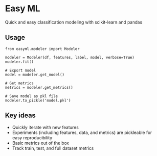 # Easy ML
Quick and easy classification modeling with scikit-learn and pandas

## Usage
```
from easyml.modeler import Modeler

modeler = Modeler(df, features, label, model, verbose=True)
modeler.fit()

# Export model
model = modeler.get_model()

# Get metrics
metrics = modeler.get_metrics()

# Save model as pkl file
modeler.to_pickle('model.pkl')
```

## Key ideas
- Quickly iterate with new features
- Experiments (including features, data, and metrics) are pickleable for easy reproducibility
- Basic metrics out of the box
- Track train, test, and full dataset metrics
